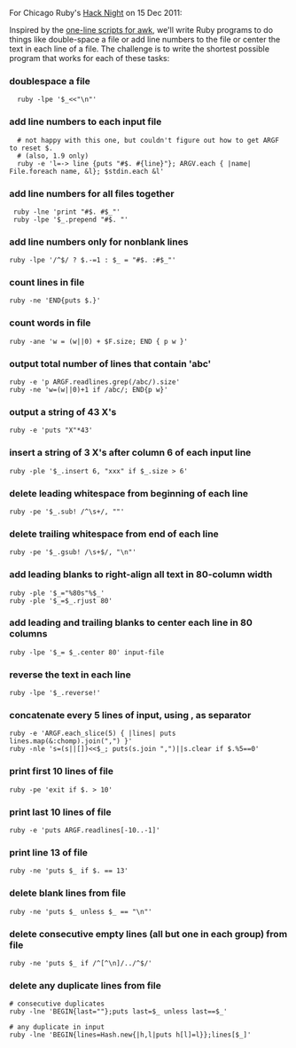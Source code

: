 For Chicago Ruby's [Hack Night](http://www.meetup.com/ChicagoRuby/events/43150262/) on 15 Dec 2011:

Inspired by the [one-line scripts for awk](http://www.pement.org/awk/awk1line.txt),
we'll write Ruby programs to do things
like double-space a file or add line numbers to the file or center the text in each
line of a file.  The challenge is to write the shortest possible program that works
for each of these tasks:

### doublespace a file

      ruby -lpe '$_<<"\n"'


### add line numbers to each input file

      # not happy with this one, but couldn't figure out how to get ARGF to reset $.
      # (also, 1.9 only)
      ruby -e 'l=-> line {puts "#$. #{line}"}; ARGV.each { |name| File.foreach name, &l}; $stdin.each &l'


### add line numbers for all files together

     ruby -lne 'print "#$. #$_"'
     ruby -lpe '$_.prepend "#$. "'


### add line numbers only for nonblank lines

    ruby -lpe '/^$/ ? $.-=1 : $_ = "#$. :#$_"'


### count lines in file

    ruby -ne 'END{puts $.}'


### count words in file

    ruby -ane 'w = (w||0) + $F.size; END { p w }'


### output total number of lines that contain 'abc'

    ruby -e 'p ARGF.readlines.grep(/abc/).size'
    ruby -ne 'w=(w||0)+1 if /abc/; END{p w}'


### output a string of 43 X's

    ruby -e 'puts "X"*43'


### insert a string of 3 X's after column 6 of each input line

    ruby -ple '$_.insert 6, "xxx" if $_.size > 6'


### delete leading whitespace from beginning of each line

    ruby -pe '$_.sub! /^\s+/, ""'


### delete trailing whitespace from end of each line

    ruby -pe '$_.gsub! /\s+$/, "\n"'


### add leading blanks to right-align all text in 80-column width

    ruby -ple '$_="%80s"%$_'
    ruby -ple '$_=$_.rjust 80'


### add leading and trailing blanks to center each line in 80 columns

    ruby -lpe '$_= $_.center 80' input-file


### reverse the text in each line

    ruby -lpe '$_.reverse!'


### concatenate every 5 lines of input, using , as separator

    ruby -e 'ARGF.each_slice(5) { |lines| puts lines.map(&:chomp).join(",") }'
    ruby -nle 's=(s||[])<<$_; puts(s.join ",")||s.clear if $.%5==0'

### print first 10 lines of file

    ruby -pe 'exit if $. > 10'


### print last 10 lines of file

    ruby -e 'puts ARGF.readlines[-10..-1]'


### print line 13 of file

    ruby -ne 'puts $_ if $. == 13'


### delete blank lines from file

    ruby -ne 'puts $_ unless $_ == "\n"'


### delete consecutive empty lines (all but one in each group) from file

    ruby -ne 'puts $_ if /^[^\n]/../^$/'


### delete any duplicate lines from file

    # consecutive duplicates
    ruby -lne 'BEGIN{last=""};puts last=$_ unless last==$_'
    
    # any duplicate in input
    ruby -lne 'BEGIN{lines=Hash.new{|h,l|puts h[l]=l}};lines[$_]'
